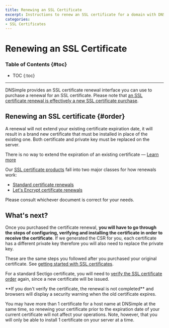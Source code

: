 ```yaml
---
title: Renewing an SSL Certificate
excerpt: Instructions to renew an SSL certificate for a domain with DNSimple.
categories:
- SSL Certificates
---
```


# Renewing an SSL Certificate

### Table of Contents {#toc}

* TOC
{:toc}

---

DNSimple provides an SSL certificate renewal interface you can use to purchase a renewal for an SSL certificate. Please note that [an SSL certificate renewal is effectively a new SSL certificate purchase](/articles/how-certificate-renewal-works/).

## Renewing an SSL certificate {#order}

<info>
A renewal will not extend your existing certificate expiration date, it will result in a brand new certificate that must be installed in place of the existing one. Both certificate and private key must be replaced on the server.

There is no way to extend the expiration of an existing certificate &mdash; [Learn more](/articles/how-certificate-renewal-works/)
</info>

Our [SSL certificate products](/articles/ssl-certificates/#ssl-certificate-products) fall into two major classes for how renewals work:

- [Standard certificate renewals](/articles/renewing-standard-ssl-certificate/)
- [Let's Encrypt certificate renewals](/articles/renewing-lets-encrypt-ssl-certificate/)

Please consult whichever document is correct for your needs.

## What's next?

Once you purchased the certificate renewal, **you will have to go through the steps of configuring, verifying and installing the certificate in order to receive the certificate**. If we generated the CSR for you, each certificate has a different private key therefore you will also need to replace the private key.

These are the same steps you followed after you purchased your original certificate. See [getting started with SSL certificates](/articles/getting-started-ssl-certificates/).

For a standard Sectigo certificate, you will need to [verify the SSL certificate order](/articles/ssl-certificates-email-validation/) again, since a new certificate will be issued.

<warning>
**If you don't verify the certificate, the renewal is not completed** and browsers will display a security warning when the old certificate expires.
</warning>

You may have more than 1 certificate for a host name at DNSimple at the same time, so renewing your certificate prior to the expiration date of your current certificate will not affect your operations. Note, however, that you will only be able to install 1 certificate on your server at a time.
